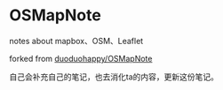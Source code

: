 # OSMapNote

notes about mapbox、OSM、Leaflet

forked from [duoduohappy/OSMapNote](https://github.com/duoduohappy/OSMapNote)

自己会补充自己的笔记，也去消化ta的内容，更新这份笔记。
